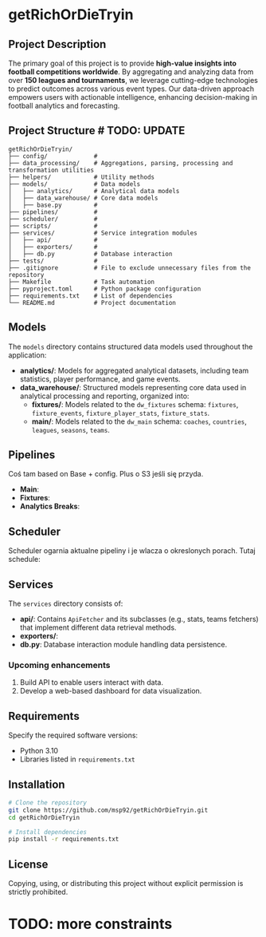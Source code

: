 # getRichOrDieTryin

## Project Description
The primary goal of this project is to provide **high-value insights into football competitions worldwide**.
By aggregating and analyzing data from over **150 leagues and tournaments**, we leverage cutting-edge technologies
to predict outcomes across various event types. Our data-driven approach empowers users with actionable intelligence,
enhancing decision-making in football analytics and forecasting.


## Project Structure # TODO: UPDATE
```
getRichOrDieTryin/
├── config/             # 
├── data_processing/    # Aggregations, parsing, processing and transformation utilities
├── helpers/            # Utility methods
├── models/             # Data models
│   ├── analytics/      # Analytical data models
│   ├── data_warehouse/ # Core data models
│   ├── base.py         # 
├── pipelines/          # 
├── scheduler/          # 
├── scripts/            # 
├── services/           # Service integration modules
│   ├── api/            # 
│   ├── exporters/      # 
│   ├── db.py           # Database interaction
├── tests/              # 
├── .gitignore          # File to exclude unnecessary files from the repository
├── Makefile            # Task automation
├── pyproject.toml      # Python package configuration
├── requirements.txt    # List of dependencies
└── README.md           # Project documentation
```

## Models
The `models` directory contains structured data models used throughout the application:
- **analytics/**: Models for aggregated analytical datasets, including team statistics, player performance, and game events.
- **data_warehouse/**: Structured models representing core data used in analytical processing and reporting, organized into:
  - **fixtures/**: Models related to the `dw_fixtures` schema: `fixtures`, `fixture_events`, `fixture_player_stats`, `fixture_stats`.
  - **main/**: Models related to the `dw_main` schema: `coaches`, `countries`, `leagues`, `seasons`, `teams`.

## Pipelines
Coś tam based on Base + config. Plus o S3 jeśli się przyda.
- **Main**:
- **Fixtures**:
- **Analytics Breaks**:

## Scheduler
Scheduler ogarnia aktualne pipeliny i je wlacza o okreslonych porach. Tutaj schedule:


## Services
  The `services` directory consists of:
- **api/**: Contains `ApiFetcher` and its subclasses (e.g., stats, teams fetchers) that implement different data retrieval methods.
- **exporters/**:
- **db.py**: Database interaction module handling data persistence.


### Upcoming enhancements
1. Build API to enable users interact with data.
2. Develop a web-based dashboard for data visualization.

## Requirements
Specify the required software versions:
- Python 3.10
- Libraries listed in `requirements.txt`

## Installation
```bash
# Clone the repository
git clone https://github.com/msp92/getRichOrDieTryin.git
cd getRichOrDieTryin

# Install dependencies
pip install -r requirements.txt
```


## License
Copying, using, or distributing this project without explicit permission is strictly prohibited.
# TODO: more constraints
